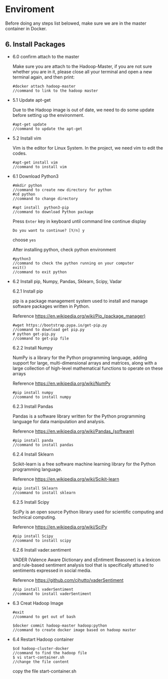 # Enviroment

Before doing any steps list belowed, make sure we are in the master container in Docker.


	

	
## 6. Install Packages

* 6.0 confirm attach to the master

	Make sure you are attach to the Hadoop-Master, if you are not sure whether you are in it, please close all your terminal and open a new terminal again, and then print:
	```
	#docker attach hadoop-master
	//command to link to the hadoop master
   	```
	
* 5.1 Update apt-get

	Due to the Hadoop image is out of date, we need to do some update before setting up the environment.
	```
	#apt-get update
 	//command to update the apt-get
	```
	
* 5.2 Install vim

	Vim is the editor for Linux System. 
	In the project, we need vim to edit the codes.
	```
	#apt-get install vim
	//command to install vim
 	```
	
* 6.1 Download Python3
	
   	```
   	#mkdir python
   	//command to create new directory for python
   	#cd python
   	//command to change directory
   	```
   	```
   	#apt install  python3-pip
   	//command to download Python package
   	```
	
	Press `Enter` key in keyboard until command line continue display
	```
	Do you want to continue? [Y/n] y
	```
	choose `yes`
	
	After installing python, check python environment
	```
	#python3
	//command to check the python running on your computer
	exit()
	//command to exit python
	```
	
* 6.2 Install pip, Numpy, Pandas, Sklearn, Scipy, Vadar
	
	6.2.1 Install pip
	
	pip is a package management system used to install and manage software packages written in Python. 
	
	Reference https://en.wikipedia.org/wiki/Pip_(package_manager)
	```
	#wget https://bootstrap.pypa.io/get-pip.py
	//command to download get pip.py 
	# python get-pip.py
	//command to get-pip file
	```
	
	6.2.2 Install Numpy
	
	NumPy is a library for the Python programming language, adding support for large, multi-dimensional arrays and matrices, along with a large collection of high-level mathematical functions to operate on these arrays
	
	Reference https://en.wikipedia.org/wiki/NumPy
	```
	#pip install numpy
	//command to install numpy
	```
	
	6.2.3 Install Pandas
	
	Pandas is a software library written for the Python programming language for data manipulation and analysis.
	
	Reference https://en.wikipedia.org/wiki/Pandas_(software)
	```
	#pip install panda
	//command to install pandas
	```
	
	6.2.4 Install Sklearn
	
	Scikit-learn is a free software machine learning library for the Python programming language.
	
	Reference https://en.wikipedia.org/wiki/Scikit-learn
	```
	#pip install Sklearn
	//command to install sklearn
	```
	
	6.2.5 Install Scipy
	
	SciPy is an open source Python library used for scientific computing and technical computing.
	
	Reference https://en.wikipedia.org/wiki/SciPy
	```
	#pip install Scipy
	//command to install scipy
	```
	
	6.2.6 Install vader.sentiment
	
	VADER (Valence Aware Dictionary and sEntiment Reasoner) is a lexicon and rule-based sentiment analysis tool that is specifically attuned to sentiments expressed in social media. 
	
	Reference https://github.com/cjhutto/vaderSentiment
	```
	#pip install vaderSentiment
	//command to install vaderSentiment
	```
	
* 6.3 Creat Hadoop Image
	```
	#exit
	//command to get out of bash 
	```
	```
	$docker commit hadoop-master hadoop:python
	//command to create docker image based on hadoop master
	```
	
* 6.4 Restart Hadoop container
	```
	$cd hadoop-cluster-docker
	//command to find the hadoop file
	$ vi start-container.sh
	//change the file content
	```
	copy the file start-container.sh
	
